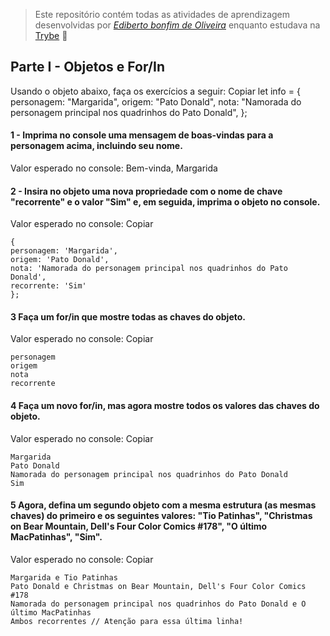 > Este repositório contém todas as atividades de aprendizagem desenvolvidas por _[Ediberto bonfim de Oliveira](https://www.linkedin.com/in/ediberto-b-oliveira-872926178/)_ enquanto estudava na [Trybe](https://www.betrybe.com/) :rocket:

## Parte I - Objetos e For/In

Usando o objeto abaixo, faça os exercícios a seguir:
Copiar
let info = {
personagem: "Margarida",
origem: "Pato Donald",
nota: "Namorada do personagem principal nos quadrinhos do Pato Donald",
};

#### 1 - Imprima no console uma mensagem de boas-vindas para a personagem acima, incluindo seu nome.

Valor esperado no console: Bem-vinda, Margarida

#### 2 - Insira no objeto uma nova propriedade com o nome de chave "recorrente" e o valor "Sim" e, em seguida, imprima o objeto no console.

Valor esperado no console:
Copiar

```
{
personagem: 'Margarida',
origem: 'Pato Donald',
nota: 'Namorada do personagem principal nos quadrinhos do Pato Donald',
recorrente: 'Sim'
};
```

#### 3 Faça um for/in que mostre todas as chaves do objeto.

Valor esperado no console:
Copiar

```
personagem
origem
nota
recorrente
```

#### 4 Faça um novo for/in, mas agora mostre todos os valores das chaves do objeto.

Valor esperado no console:
Copiar

```
Margarida
Pato Donald
Namorada do personagem principal nos quadrinhos do Pato Donald
Sim
```

#### 5 Agora, defina um segundo objeto com a mesma estrutura (as mesmas chaves) do primeiro e os seguintes valores: "Tio Patinhas", "Christmas on Bear Mountain, Dell's Four Color Comics #178", "O último MacPatinhas", "Sim".

Valor esperado no console:
Copiar

```
Margarida e Tio Patinhas
Pato Donald e Christmas on Bear Mountain, Dell's Four Color Comics #178
Namorada do personagem principal nos quadrinhos do Pato Donald e O último MacPatinhas
Ambos recorrentes // Atenção para essa última linha!
```
